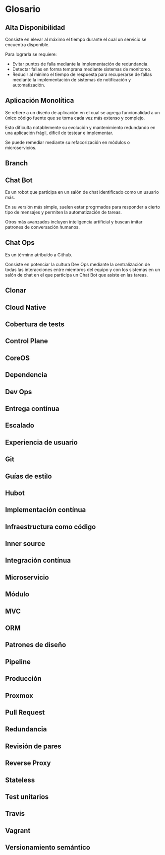 # Glosario

## Alta Disponibilidad

Consiste en elevar al máximo el tiempo durante el cual un servicio se encuentra disponible.

Para lograrla se requiere:
* Evitar puntos de falla mediante la implementación de redundancia.
* Detectar fallas en forma temprana mediante sistemas de monitoreo.
* Reducir al mínimo el tiempo de respuesta para recuperarse de fallas mediante la implementación de sistemas de notificación y automatización.

## Aplicación Monolítica

Se refiere a un diseño de aplicación en el cual se agrega funcionalidad a un único código fuente que se torna cada vez más extenso y complejo.

Esto dificulta notablemente su evolución y mantenimiento redundando en una aplicación frágil, dificil de testear e implementar.

Se puede remediar mediante su refacorización en módulos o microservicios.

## Branch

## Chat Bot

Es un robot que participa en un salón de chat identificado como un usuario más.

En su versión más simple, suelen estar progrmados para responder a cierto tipo de mensajes y permiten la automatización de tareas.

Otros más avanzados incluyen inteligencia artificial y buscan imitar patrones de conversación humanos.

## Chat Ops

Es un término atribuído a Github.

Consiste en potenciar la cultura Dev Ops mediante la centralización de todas las interacciones entre miembros del equipo y con los sistemas en un salón de chat en el que participa un Chat Bot que asiste en las tareas.

## Clonar
## Cloud Native
## Cobertura de tests
## Control Plane
## CoreOS
## Dependencia
## Dev Ops
## Entrega contínua
## Escalado
## Experiencia de usuario
## Git
## Guías de estilo
## Hubot
## Implementación contínua
## Infraestructura como código
## Inner source
## Integración contínua
## Microservicio
## Módulo
## MVC
## ORM
## Patrones de diseño
## Pipeline
## Producción
## Proxmox
## Pull Request
## Redundancia
## Revisión de pares
## Reverse Proxy
## Stateless
## Test unitarios
## Travis
## Vagrant
## Versionamiento semántico
